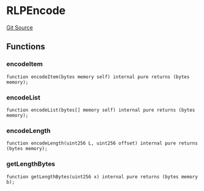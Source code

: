 # RLPEncode
[Git Source](https://github.com/maticnetwork/contracts/blob/155f729fd8db0676297384375468d4d45b8aa44e/contracts/common/lib/RLPEncode.sol)


## Functions
### encodeItem


```solidity
function encodeItem(bytes memory self) internal pure returns (bytes memory);
```

### encodeList


```solidity
function encodeList(bytes[] memory self) internal pure returns (bytes memory);
```

### encodeLength


```solidity
function encodeLength(uint256 L, uint256 offset) internal pure returns (bytes memory);
```

### getLengthBytes


```solidity
function getLengthBytes(uint256 x) internal pure returns (bytes memory b);
```

